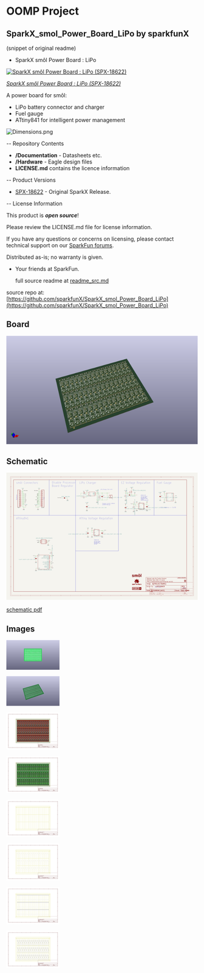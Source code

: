 # OOMP Project  
## SparkX_smol_Power_Board_LiPo  by sparkfunX  
  
(snippet of original readme)  
  
- SparkX smôl Power Board : LiPo  
  
[![SparkX smôl Power Board : LiPo (SPX-18622)](https://cdn.sparkfun.com/assets/parts/1/8/1/2/2/18622-smo__l_Power_Board_LiPo-01.jpg)](https://www.sparkfun.com/products/18622)  
  
[*SparkX smôl Power Board : LiPo (SPX-18622)*](https://www.sparkfun.com/products/18622)  
  
A power board for smôl:  
- LiPo battery connector and charger  
- Fuel gauge  
- ATtiny841 for intelligent power management  
  
![Dimensions.png](./img/Dimensions.png)  
  
-- Repository Contents  
  
- **/Documentation** - Datasheets etc.  
- **/Hardware** - Eagle design files  
- **LICENSE.md** contains the licence information  
  
-- Product Versions  
  
- [SPX-18622](https://www.sparkfun.com/products/18622) - Original SparkX Release.  
  
-- License Information  
  
This product is _**open source**_!  
  
Please review the LICENSE.md file for license information.  
  
If you have any questions or concerns on licensing, please contact technical support on our [SparkFun forums](https://forum.sparkfun.com/viewforum.php?f=123).  
  
Distributed as-is; no warranty is given.  
  
- Your friends at SparkFun.  
  
  full source readme at [readme_src.md](readme_src.md)  
  
source repo at: [https://github.com/sparkfunX/SparkX_smol_Power_Board_LiPo](https://github.com/sparkfunX/SparkX_smol_Power_Board_LiPo)  
## Board  
  
[![working_3d.png](working_3d_600.png)](working_3d.png)  
## Schematic  
  
[![working_schematic.png](working_schematic_600.png)](working_schematic.png)  
  
[schematic pdf](working_schematic.pdf)  
## Images  
  
[![working_3D_bottom.png](working_3D_bottom_140.png)](working_3D_bottom.png)  
  
[![working_3D_top.png](working_3D_top_140.png)](working_3D_top.png)  
  
[![working_assembly_page_01.png](working_assembly_page_01_140.png)](working_assembly_page_01.png)  
  
[![working_assembly_page_02.png](working_assembly_page_02_140.png)](working_assembly_page_02.png)  
  
[![working_assembly_page_03.png](working_assembly_page_03_140.png)](working_assembly_page_03.png)  
  
[![working_assembly_page_04.png](working_assembly_page_04_140.png)](working_assembly_page_04.png)  
  
[![working_assembly_page_05.png](working_assembly_page_05_140.png)](working_assembly_page_05.png)  
  
[![working_assembly_page_06.png](working_assembly_page_06_140.png)](working_assembly_page_06.png)  
